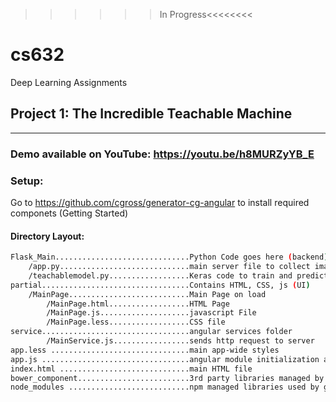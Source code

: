 >>>>>>In Progress<<<<<<<<


# cs632
Deep Learning Assignments

## Project 1: The Incredible Teachable Machine
----

### Demo available on YouTube: https://youtu.be/h8MURZyYB_E

### Setup: 
Go to https://github.com/cgross/generator-cg-angular to install required componets (Getting Started)
#### Directory Layout:
```sh
Flask_Main..............................Python Code goes here (backend)
    /app.py.............................main server file to collect images and send/receive http requests
    /teachablemodel.py..................Keras code to train and predict
partial.................................Contains HTML, CSS, js (UI)
    /MainPage...........................Main Page on load
        /MainPage.html..................HTML Page
        /MainPage.js....................javascript File
        /MainPage.less..................CSS file
service.................................angular services folder
        /MainService.js.................sends http request to server
app.less ...............................main app-wide styles
app.js .................................angular module initialization and route setup
index.html .............................main HTML file
bower_component.........................3rd party libraries managed by bower
node_modules ...........................npm managed libraries used by grunt
```
